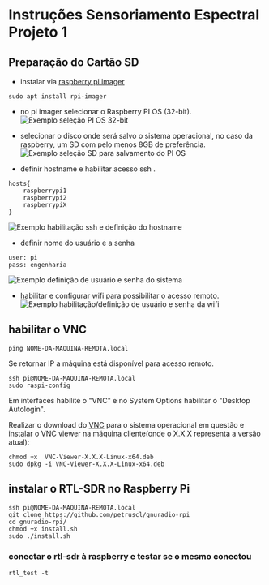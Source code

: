 # Instruções Sensoriamento Espectral Projeto 1

## Preparação do Cartão SD 
* instalar via [raspberry pi imager](https://www.raspberrypi.com/software/)
```Console
sudo apt install rpi-imager
```
* no pi imager selecionar o Raspberry PI OS (32-bit).
![Exemplo seleção PI OS 32-bit](https://github.com/petruscl/gnuradio-rpi/assets/68358157/0cf5b4d0-3cd5-458f-951b-5cf049492112)

* selecionar o disco onde será salvo o sistema operacional, no caso da raspberry, um SD com pelo menos 8GB de preferência.
![Exemplo seleção SD para salvamento do PI OS](https://github.com/petruscl/gnuradio-rpi/assets/68358157/d2c52d9a-7add-4bf2-aaaf-23e5283ec2e2)

* definir hostname e habilitar acesso ssh .
```
hosts{
	raspberrypi1
	raspberrypi2
	raspberrypiX
}
```
![Exemplo habilitação ssh e definição do hostname ](https://github.com/petruscl/gnuradio-rpi/assets/68358157/c94aee53-a93d-4b0e-a092-4eaad1558bb9)

* definir nome do usuário e a senha
```
user: pi
pass: engenharia
```
![Exemplo definição de usuário e senha do sistema](https://github.com/petruscl/gnuradio-rpi/assets/68358157/b849d36f-2bad-4448-a214-2defa1960a2a)


* habilitar e configurar wifi para possibilitar o acesso remoto.
![Exemplo habilitação/definição de usuário e senha da wifi](https://github.com/petruscl/gnuradio-rpi/assets/68358157/a24b31ec-2848-4205-b9cf-d134f838f165)


##  habilitar o VNC
```console
ping NOME-DA-MAQUINA-REMOTA.local
```
Se retornar IP a máquina está disponível para acesso remoto.

```console
ssh pi@NOME-DA-MAQUINA-REMOTA.local
sudo raspi-config
```
Em interfaces habilite o "VNC" e no System Options habilitar o "Desktop Autologin".

Realizar o download do [VNC](https://www.realvnc.com/pt/connect/download/viewer/) para o sistema operacional em questão e instalar o VNC viewer na máquina cliente(onde o X.X.X representa a versão atual):
```console 
chmod +x  VNC-Viewer-X.X.X-Linux-x64.deb 
sudo dpkg -i VNC-Viewer-X.X.X-Linux-x64.deb 
```

##  instalar o RTL-SDR no Raspberry Pi
```console
ssh pi@NOME-DA-MAQUINA-REMOTA.local
git clone https://github.com/petruscl/gnuradio-rpi
cd gnuradio-rpi/
chmod +x install.sh
sudo ./install.sh
```

### conectar o rtl-sdr à raspberry e testar se o mesmo conectou
```console
rtl_test -t
```

